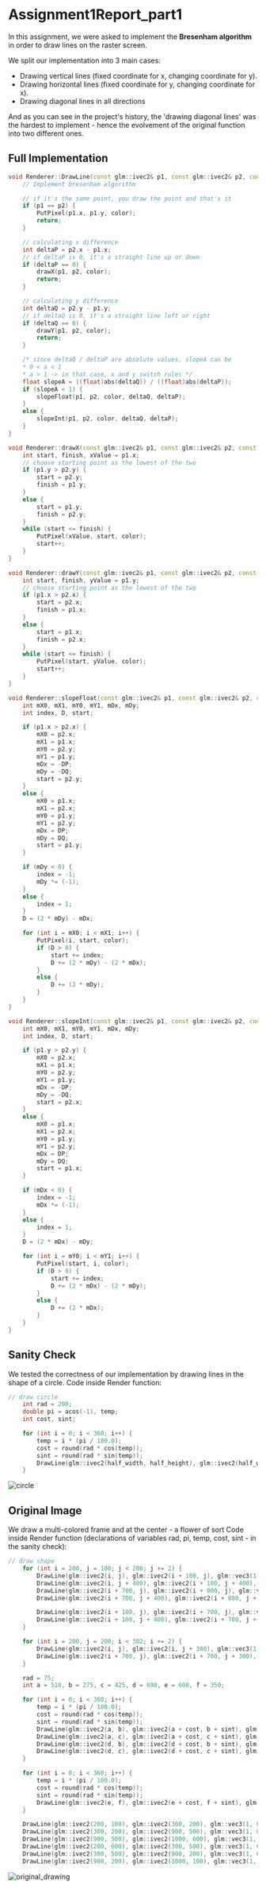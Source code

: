 # Assignment1Report_part1 
In this assignment, we were asked to implement the **Bresenham algorithm** in order to draw lines on the raster screen.

We split our implementation into 3 main cases:

- Drawing vertical lines (fixed coordinate for x, changing coordinate for y).
- Drawing horizontal lines (fixed coordinate for y, changing coordinate for x).
- Drawing diagonal lines in all directions

And as you can see in the project's history, the 'drawing diagonal lines' was the hardest to implement - hence the evolvement of the original function into two different ones.

## Full Implementation
```cpp
void Renderer::DrawLine(const glm::ivec2& p1, const glm::ivec2& p2, const glm::vec3& color) {
	// Implement bresenham algorithm

	// if it's the same point, you draw the point and that's it
	if (p1 == p2) {
		PutPixel(p1.x, p1.y, color);
		return;
	}

	// calculating x difference
	int deltaP = p2.x - p1.x;
	// if deltaP is 0, it's a straight line up or down 
	if (deltaP == 0) {
		drawX(p1, p2, color);
		return;
	}

	// calculating y difference
	int deltaQ = p2.y - p1.y;
	// if deltaQ is 0, it's a straight line left or right 
	if (deltaQ == 0) {
		drawY(p1, p2, color);
		return;
	}

	/* since deltaQ / deltaP are absolute values, slopeA can be
	* 0 < a < 1
	* a > 1 -> in that case, x and y switch roles */
	float slopeA = ((float)abs(deltaQ)) / ((float)abs(deltaP));
	if (slopeA < 1) {
		slopeFloat(p1, p2, color, deltaQ, deltaP);
	}
	else {
		slopeInt(p1, p2, color, deltaQ, deltaP);
	}
}

void Renderer::drawX(const glm::ivec2& p1, const glm::ivec2& p2, const glm::vec3& color) {
	int start, finish, xValue = p1.x;
	// choose starting point as the lowest of the two
	if (p1.y > p2.y) {
		start = p2.y;
		finish = p1.y;
	}
	else {
		start = p1.y;
		finish = p2.y;
	}
	while (start <= finish) {
		PutPixel(xValue, start, color);
		start++;
	}
}

void Renderer::drawY(const glm::ivec2& p1, const glm::ivec2& p2, const glm::vec3& color) {
	int start, finish, yValue = p1.y;
	// choose starting point as the lowest of the two
	if (p1.x > p2.x) {
		start = p2.x;
		finish = p1.x;
	}
	else {
		start = p1.x;
		finish = p2.x;
	}
	while (start <= finish) {
		PutPixel(start, yValue, color);
		start++;
	}
}

void Renderer::slopeFloat(const glm::ivec2& p1, const glm::ivec2& p2, const glm::vec3& color, int DQ, int DP) {
	int mX0, mX1, mY0, mY1, mDx, mDy;
	int index, D, start;

	if (p1.x > p2.x) {
		mX0 = p2.x;
		mX1 = p1.x;
		mY0 = p2.y;
		mY1 = p1.y;
		mDx = -DP;
		mDy = -DQ;
		start = p2.y;
	}
	else {
		mX0 = p1.x;
		mX1 = p2.x;
		mY0 = p1.y;
		mY1 = p2.y;
		mDx = DP;
		mDy = DQ;
		start = p1.y;
	}

	if (mDy < 0) {
		index = -1;
		mDy *= (-1);
	}
	else {
		index = 1;
	}
	D = (2 * mDy) - mDx;

	for (int i = mX0; i < mX1; i++) {
		PutPixel(i, start, color);
		if (D > 0) {
			start += index;
			D += (2 * mDy) - (2 * mDx);
		}
		else {
			D += (2 * mDy);
		}
	}
}

void Renderer::slopeInt(const glm::ivec2& p1, const glm::ivec2& p2, const glm::vec3& color, int DQ, int DP) {
	int mX0, mX1, mY0, mY1, mDx, mDy;
	int index, D, start;

	if (p1.y > p2.y) {
		mX0 = p2.x;
		mX1 = p1.x;
		mY0 = p2.y;
		mY1 = p1.y;
		mDx = -DP;
		mDy = -DQ;
		start = p2.x;
	}
	else {
		mX0 = p1.x;
		mX1 = p2.x;
		mY0 = p1.y;
		mY1 = p2.y;
		mDx = DP;
		mDy = DQ;
		start = p1.x;
	}

	if (mDx < 0) {
		index = -1;
		mDx *= (-1);
	}
	else {
		index = 1;
	}
	D = (2 * mDx) - mDy;

	for (int i = mY0; i < mY1; i++) {
		PutPixel(start, i, color);
		if (D > 0) {
			start += index;
			D += (2 * mDx) - (2 * mDy);
		}
		else {
			D += (2 * mDx);
		}
	}
}
```

## Sanity Check
We tested the correctness of our implementation by drawing lines in the shape of a circle.
Code inside Render function:
```cpp
// draw circle
	int rad = 200;
	double pi = acos(-1), temp;
	int cost, sint;

	for (int i = 0; i < 360; i++) {
		temp = i * (pi / 180.0);
		cost = round(rad * cos(temp));
		sint = round(rad * sin(temp));
		DrawLine(glm::ivec2(half_width, half_height), glm::ivec2(half_width + cost, half_height + sint), glm::vec3(0, 0, 0));
	}
```
![circle](circle.png)
## Original Image
We draw a multi-colored frame and at the center - a flower of sort
Code inside Render function (declarations of variables rad, pi, temp, cost, sint - in the sanity check):
```cpp
// draw shape
	for (int i = 200, j = 100; j < 200; j += 2) {
		DrawLine(glm::ivec2(i, j), glm::ivec2(i + 100, j), glm::vec3(1, 0, 0));
		DrawLine(glm::ivec2(i, j + 400), glm::ivec2(i + 100, j + 400), glm::vec3(0, 1, 0));
		DrawLine(glm::ivec2(i + 700, j), glm::ivec2(i + 800, j), glm::vec3(0, 0, 1));
		DrawLine(glm::ivec2(i + 700, j + 400), glm::ivec2(i + 800, j + 400), glm::vec3(1, 0, 0));

		DrawLine(glm::ivec2(i + 100, j), glm::ivec2(i + 700, j), glm::vec3(0, 1, 1));
		DrawLine(glm::ivec2(i + 100, j + 400), glm::ivec2(i + 700, j + 400), glm::vec3(1, 0, 1));
	}

	for (int i = 200, j = 200; i < 302; i += 2) {
		DrawLine(glm::ivec2(i, j), glm::ivec2(i, j + 300), glm::vec3(1, 1, 0));
		DrawLine(glm::ivec2(i + 700, j), glm::ivec2(i + 700, j + 300), glm::vec3(1, 0.5, 0));
	}

	rad = 75;
	int a = 510, b = 275, c = 425, d = 690, e = 600, f = 350;

	for (int i = 0; i < 360; i++) {
		temp = i * (pi / 180.0);
		cost = round(rad * cos(temp));
		sint = round(rad * sin(temp));
		DrawLine(glm::ivec2(a, b), glm::ivec2(a + cost, b + sint), glm::vec3(1, 1, 1));
		DrawLine(glm::ivec2(a, c), glm::ivec2(a + cost, c + sint), glm::vec3(1, 1, 1));
		DrawLine(glm::ivec2(d, b), glm::ivec2(d + cost, b + sint), glm::vec3(1, 1, 1));
		DrawLine(glm::ivec2(d, c), glm::ivec2(d + cost, c + sint), glm::vec3(1, 1, 1));
	}

	for (int i = 0; i < 360; i++) {
		temp = i * (pi / 180.0);
		cost = round(rad * cos(temp));
		sint = round(rad * sin(temp));
		DrawLine(glm::ivec2(e, f), glm::ivec2(e + cost, f + sint), glm::vec3(1, 0.753, 0.796));
	}

	DrawLine(glm::ivec2(200, 100), glm::ivec2(300, 200), glm::vec3(1, 0.843, 0));
	DrawLine(glm::ivec2(300, 200), glm::ivec2(900, 500), glm::vec3(1, 0.843, 0));
	DrawLine(glm::ivec2(900, 500), glm::ivec2(1000, 600), glm::vec3(1, 0.843, 0));
	DrawLine(glm::ivec2(200, 600), glm::ivec2(300, 500), glm::vec3(1, 0.843, 0));
	DrawLine(glm::ivec2(300, 500), glm::ivec2(900, 200), glm::vec3(1, 0.843, 0));
	DrawLine(glm::ivec2(900, 200), glm::ivec2(1000, 100), glm::vec3(1, 0.843, 0));
```
![original_drawing](original_drawing.png)